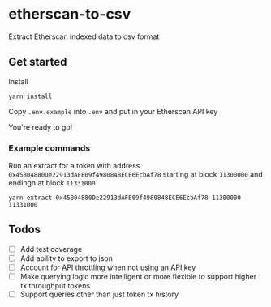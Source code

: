# etherscan-to-csv
Extract Etherscan indexed data to csv format

## Get started 
Install
```
yarn install
```

Copy `.env.example` into `.env` and put in your Etherscan API key

You're ready to go!

### Example commands
Run an extract for a token with address `0x45804880De22913dAFE09f4980848ECE6EcbAf78` starting at block `11300000` and endingn at block `11331000`
```
yarn extract 0x45804880De22913dAFE09f4980848ECE6EcbAf78 11300000 11331000
```

## Todos
- [ ] Add test coverage
- [ ] Add ability to export to json
- [ ] Account for API throttling when not using an API key
- [ ] Make querying logic more intelligent or more flexible to support higher tx throughput tokens
- [ ] Support queries other than just token tx history
